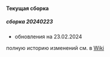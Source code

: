 #### Текущая сборка
##### сборка 20240223
* обновления на 23.02.2024
  
полную историю изменений см. в [Wiki](https://github.com/magos-linux/magos-linux/wiki/История)
